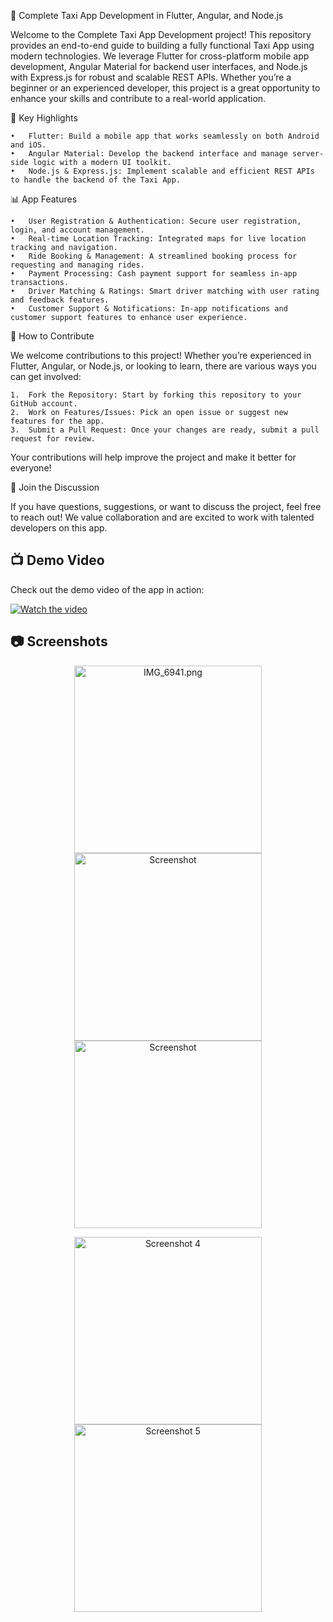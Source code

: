🚖 Complete Taxi App Development in Flutter, Angular, and Node.js

Welcome to the Complete Taxi App Development project! This repository provides an end-to-end guide to building a fully functional Taxi App using modern technologies. We leverage Flutter for cross-platform mobile app development, Angular Material for backend user interfaces, and Node.js with Express.js for robust and scalable REST APIs. Whether you’re a beginner or an experienced developer, this project is a great opportunity to enhance your skills and contribute to a real-world application.

🌟 Key Highlights

	•	Flutter: Build a mobile app that works seamlessly on both Android and iOS.
	•	Angular Material: Develop the backend interface and manage server-side logic with a modern UI toolkit.
	•	Node.js & Express.js: Implement scalable and efficient REST APIs to handle the backend of the Taxi App.

📊 App Features

	•	User Registration & Authentication: Secure user registration, login, and account management.
	•	Real-time Location Tracking: Integrated maps for live location tracking and navigation.
	•	Ride Booking & Management: A streamlined booking process for requesting and managing rides.
	•	Payment Processing: Cash payment support for seamless in-app transactions.
	•	Driver Matching & Ratings: Smart driver matching with user rating and feedback features.
	•	Customer Support & Notifications: In-app notifications and customer support features to enhance user experience.

🚀 How to Contribute

We welcome contributions to this project! Whether you’re experienced in Flutter, Angular, or Node.js, or looking to learn, there are various ways you can get involved:

	1.	Fork the Repository: Start by forking this repository to your GitHub account.
	2.	Work on Features/Issues: Pick an open issue or suggest new features for the app.
	3.	Submit a Pull Request: Once your changes are ready, submit a pull request for review.

Your contributions will help improve the project and make it better for everyone!

🙌 Join the Discussion

If you have questions, suggestions, or want to discuss the project, feel free to reach out! We value collaboration and are excited to work with talented developers on this app.

## 📺 Demo Video

Check out the demo video of the app in action:

[![Watch the video](https://img.youtube.com/vi/LkzQVjdqOOE/maxresdefault.jpg)](https://www.youtube.com/watch?v=LkzQVjdqOOE)


## 📷 Screenshots

<p align="center">
  <img src="https://github.com/Sabin03/taxi_driver/raw/main/assets/Screenshots/IMG_6941.png" alt="IMG_6941.png" width="300"/>
  <img src="https://github.com/Sabin03/taxi_driver/raw/main/assets/Screenshots/IMG_6942.png" alt="Screenshot" width="300"/>
  <img src="https://github.com/Sabin03/taxi_driver/raw/main/assets/Screenshots/IMG_6943.png" alt="Screenshot" width="300"/>
</p>

<p align="center">
  <img src="https://github.com/Sabin03/taxi_driver/raw/main/assets/Screenshots/IMG_6944.png" alt="Screenshot 4" width="300"/>
  <img src="https://github.com/Sabin03/taxi_driver/raw/main/assets/Screenshots/IMG_6945.png" alt="Screenshot 5" width="300"/>
</p>
